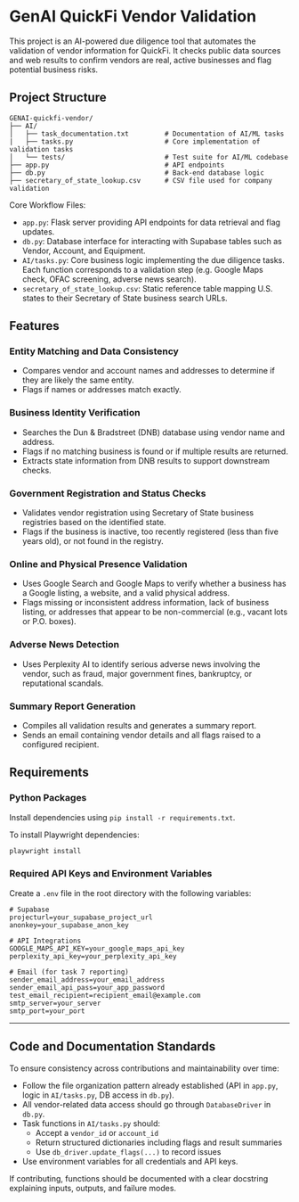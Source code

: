 # GenAI QuickFi Vendor Validation

This project is an AI-powered due diligence tool that automates the validation of vendor information for QuickFi. It checks public data sources and web results to confirm vendors are real, active businesses and flag potential business risks. 

## Project Structure 
```
GENAI-quickfi-vendor/
├── AI/                           
│   ├── task_documentation.txt         # Documentation of AI/ML tasks
|   ├── tasks.py                       # Core implementation of validation tasks 
│   └── tests/                         # Test suite for AI/ML codebase
├── app.py                             # API endpoints
├── db.py                              # Back-end database logic  
├── secretary_of_state_lookup.csv      # CSV file used for company validation
```
Core Workflow Files: 
- `app.py`: Flask server providing API endpoints for data retrieval and flag updates.
- `db.py`: Database interface for interacting with Supabase tables such as Vendor, Account, and Equipment.
- `AI/tasks.py`: Core business logic implementing the due diligence tasks. Each function corresponds to a validation step (e.g. Google Maps check, OFAC screening, adverse news search).
- `secretary_of_state_lookup.csv`: Static reference table mapping U.S. states to their Secretary of State business search URLs.

## Features
### Entity Matching and Data Consistency
- Compares vendor and account names and addresses to determine if they are likely the same entity.
- Flags if names or addresses match exactly.
### Business Identity Verification
- Searches the Dun & Bradstreet (DNB) database using vendor name and address.
- Flags if no matching business is found or if multiple results are returned.
- Extracts state information from DNB results to support downstream checks.
### Government Registration and Status Checks
- Validates vendor registration using Secretary of State business registries based on the identified state.
- Flags if the business is inactive, too recently registered (less than five years old), or not found in the registry.
### Online and Physical Presence Validation
- Uses Google Search and Google Maps to verify whether a business has a Google listing, a website, and a valid physical address.
- Flags missing or inconsistent address information, lack of business listing, or addresses that appear to be non-commercial (e.g., vacant lots or P.O. boxes).
### Adverse News Detection
- Uses Perplexity AI to identify serious adverse news involving the vendor, such as fraud, major government fines, bankruptcy, or reputational scandals.
### Summary Report Generation
- Compiles all validation results and generates a summary report.
- Sends an email containing vendor details and all flags raised to a configured recipient.

## Requirements

### Python Packages

Install dependencies using `pip install -r requirements.txt`.

To install Playwright dependencies:
```bash
playwright install
```

### Required API Keys and Environment Variables

Create a `.env` file in the root directory with the following variables:

```
# Supabase
projecturl=your_supabase_project_url
anonkey=your_supabase_anon_key

# API Integrations
GOOGLE_MAPS_API_KEY=your_google_maps_api_key
perplexity_api_key=your_perplexity_api_key

# Email (for task 7 reporting)
sender_email_address=your_email_address
sender_email_api_pass=your_app_password
test_email_recipient=recipient_email@example.com
smtp_server=your_server
smtp_port=your_port
```

---
## Code and Documentation Standards

To ensure consistency across contributions and maintainability over time:

- Follow the file organization pattern already established (API in `app.py`, logic in `AI/tasks.py`, DB access in `db.py`).
- All vendor-related data access should go through `DatabaseDriver` in `db.py`.
- Task functions in `AI/tasks.py` should:
  - Accept a `vendor_id` or `account_id`
  - Return structured dictionaries including flags and result summaries
  - Use `db_driver.update_flags(...)` to record issues
- Use environment variables for all credentials and API keys.

If contributing, functions should be documented with a clear docstring explaining inputs, outputs, and failure modes.
